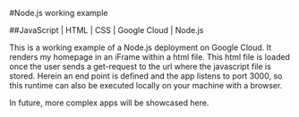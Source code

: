 #Node.js working example

##JavaScript | HTML | CSS | Google Cloud | Node.js

This is a working example of a Node.js deployment on Google Cloud.
It renders my homepage in an iFrame within a html file.
This html file is loaded once the user sends a get-request to the url where the javascript file is stored.
Herein an end point is defined and the app listens to port 3000, so this runtime can also be executed locally on your machine with a browser.

In future, more complex apps will be showcased here.
